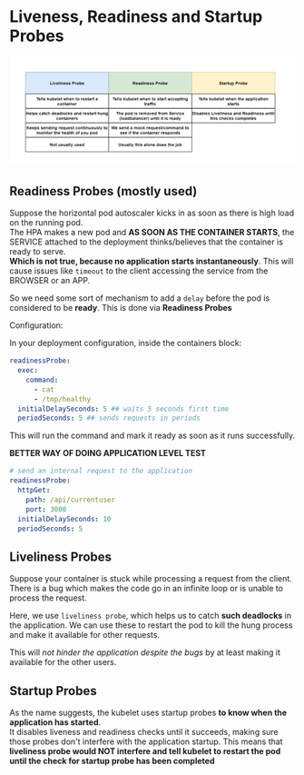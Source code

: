 # Liveness, Readiness and Startup Probes

<p align="center"><img src="https://github.com/karankumarshreds/KubernetesMicroservices/blob/master/img/probes.PNG"/></p>

## Readiness Probes (mostly used)

Suppose the horizontal pod autoscaler kicks in as soon as there is high load on the running pod.
<br />
The HPA makes a new pod and **AS SOON AS THE CONTAINER STARTS**, the SERVICE attached to the deployment thinks/believes that the
container is ready to serve.
<br />
**Which is not true, because no application starts instantaneously**. This will cause issues like `timeout` to the client accessing the service
from the BROWSER or an APP.

So we need some sort of mechanism to add a `delay` before the pod is considered to be **ready**.
This is done via **Readiness Probes**

Configuration:

In your deployment configuration, inside the containers block:

```yaml
readinessProbe:
  exec:
    command:
      - cat
      - /tmp/healthy
  initialDelaySeconds: 5 ## waits 5 seconds first time
  periodSeconds: 5 ## sends requests in periods
```

This will run the command and mark it ready as soon as it runs successfully.

**BETTER WAY OF DOING APPLICATION LEVEL TEST**

```yaml
# send an internal request to the application
readinessProbe:
  httpGet:
    path: /api/currentuser
    port: 3000
  initialDelaySeconds: 10
  periodSeconds: 5
```

## Liveliness Probes

Suppose your container is stuck while processing a request from the client. There is a bug which makes the code go in an infinite loop or is unable to process the request.

Here, we use `liveliness probe`, which helps us to catch **such deadlocks** in the application. We can use these to restart the pod to kill the hung process and make it available for other requests.

This will _not hinder the application despite the bugs_ by at least making it available for the other users.

## Startup Probes

As the name suggests, the kubelet uses startup probes **to know when the application has started**.
<br />
It disables liveness and readiness checks until it succeeds, making sure those probes don't interfere with the application startup.
This means that **liveliness probe would NOT interfere and tell kubelet to restart the pod until the check for startup probe has been completed**
